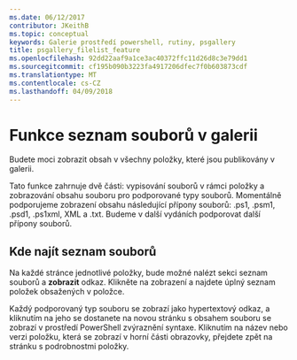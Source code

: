 ```yaml
---
ms.date: 06/12/2017
contributor: JKeithB
ms.topic: conceptual
keywords: Galerie prostředí powershell, rutiny, psgallery
title: psgallery_filelist_feature
ms.openlocfilehash: 92dd22aaf9a1ce3ac40372ffc11d26d8c3e79dd1
ms.sourcegitcommit: cf195b090b3223fa4917206dfec7f0b603873cdf
ms.translationtype: MT
ms.contentlocale: cs-CZ
ms.lasthandoff: 04/09/2018
---
```

# <a name="filelist-feature-in-the-gallery"></a>Funkce seznam souborů v galerii

Budete moci zobrazit obsah v všechny položky, které jsou publikovány v galerii.

Tato funkce zahrnuje dvě části: vypisování souborů v rámci položky a zobrazování obsahu souboru pro podporované typy souborů. Momentálně podporujeme zobrazení obsahu následující přípony souborů: .ps1, .psm1, .psd1, .ps1xml, XML a .txt. Budeme v další vydáních podporovat další přípony souborů.

## <a name="where-to-find-filelist"></a>Kde najít seznam souborů
Na každé stránce jednotlivé položky, bude možné nalézt sekci seznam souborů a **zobrazit** odkaz. Klikněte na zobrazení a najdete úplný seznam položek obsažených v položce.

Každý podporovaný typ souboru se zobrazí jako hypertextový odkaz, a kliknutím na jeho se dostanete na novou stránku s obsahem souboru se zobrazí v prostředí PowerShell zvýraznění syntaxe. Kliknutím na název nebo verzi položku, která se zobrazí v horní části obrazovky, přejdete zpět na stránku s podrobnostmi položky.